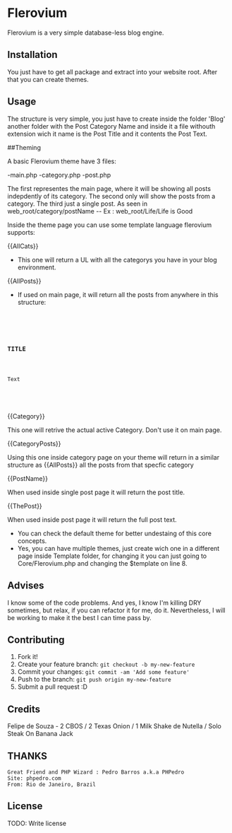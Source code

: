 # Flerovium

Flerovium is a very simple database-less blog engine.

## Installation

You just have to get all package and extract into your website root. After that you can create themes.

## Usage

The structure is very simple, you just have to create inside the folder 'Blog' another folder with the Post Category Name and inside
it a file withouth extension wich it name is the Post Title and it contents the Post Text.

##Theming

A basic Flerovium theme have 3 files:

-main.php
-category.php
-post.php

The first representes the main page, where it will be showing all posts indepdently of its category.
The second only will show the posts from a category.
The third just a single post. As seen in web_root/category/postName -- Ex : web_root/Life/Life is Good


Inside the theme page you can use some template language flerovium supports:

{{AllCats}}

- This one will return a UL with all the categorys you have in your blog environment.

{{AllPosts}}

- If used on main page, it will return all the posts from anywhere in this structure:

<code>
	<div class="post">
		<h3>TITLE</h3>
		<p>Text</p>
	</div>
</code>

{{Category}}

This one will retrive the actual active Category. Don't use it on main page.

{{CategoryPosts}}

Using this one inside category page on your theme will return in a similar structure as {{AllPosts}} all the posts from that specfic category

{{PostName}}

When used inside single post page it will return the post title.

{{ThePost}}

When used inside post page it will return the full post text.

- You can check the default theme for better undestaing of this core concepts.
- Yes, you can have multiple themes, just create wich one in a different page inside Template folder, for changing it you can just going to Core/Flerovium.php and changing the $template on line 8.


## Advises

I know some of the code problems. And yes, I know I'm killing DRY sometimes, but relax, if you can refactor it for me, do it.
Nevertheless, I will be working to make it the best I can time pass by.

## Contributing

1. Fork it!
2. Create your feature branch: `git checkout -b my-new-feature`
3. Commit your changes: `git commit -am 'Add some feature'`
4. Push to the branch: `git push origin my-new-feature`
5. Submit a pull request :D

## Credits

Felipe de Souza - 2 CBOS / 2 Texas Onion / 1 Milk Shake de Nutella / Solo Steak On Banana Jack

## THANKS

    Great Friend and PHP Wizard : Pedro Barros a.k.a PHPedro
    Site: phpedro.com
    From: Rio de Janeiro, Brazil


## License

TODO: Write license